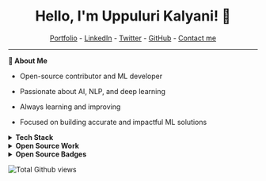 <h1 align="center">Hello, I'm Uppuluri Kalyani! 🌟</h1>

<!--- Adding Header Elements -->
<p align="center">
  <a href="https://portfolio-kalyani.vercel.app/">Portfolio</a> -
  <a href="https://www.linkedin.com/in/uppuluri-kalyani-522419257/">LinkedIn</a> - 
  <a href="https://twitter.com/_Kalyaniangel_">Twitter</a> -
  <a href="https://github.com/UppuluriKalyani">GitHub</a> -
  <a href="mailto:kalyaniuppuluri7@gmail.com">Contact me</a>
</p>

-----------------------------------------------------------

**🔹 About Me**

- Open-source contributor and ML developer

- Passionate about AI, NLP, and deep learning

- Always learning and improving

- Focused on building accurate and impactful ML solutions

<details>
	<summary><b>Tech Stack</b></summary>
<details>
  <summary><strong>Programming Languages</strong></summary>
  <p>
    <img src="https://skillicons.dev/icons?i=cpp&theme=dark" alt="C++" height="50">
    <img src="https://skillicons.dev/icons?i=c&theme=dark" alt="C" height="50">
    <img src="https://skillicons.dev/icons?i=java&theme=dark" alt="Java" height="50">
    <img src="https://skillicons.dev/icons?i=python&theme=dark" alt="Python" height="50">
    <img src="https://skillicons.dev/icons?i=js&theme=dark" alt="JavaScript" height="50">
  </p>
</details>

<details>
  <summary><strong>Database Technologies</strong></summary>
  <p>
    <img src="https://skillicons.dev/icons?i=mysql&theme=dark" alt="MySQL" height="50">
    <img src="https://skillicons.dev/icons?i=mongodb&theme=dark" alt="MongoDB" height="50">
    <img src="https://skillicons.dev/icons?i=firebase&theme=dark" alt="Firebase" height="50">
  </p>
</details>

<details>
  <summary><strong>Frontend Development</strong></summary>
  <p>
    <img src="https://skillicons.dev/icons?i=html&theme=dark" alt="HTML" height="50">
    <img src="https://skillicons.dev/icons?i=css&theme=dark" alt="CSS" height="50">
    <img src="https://skillicons.dev/icons?i=js&theme=dark" alt="JavaScript" height="50">
    <img src="https://skillicons.dev/icons?i=react&theme=dark" alt="React" height="50">
    <img src="https://skillicons.dev/icons?i=angular&theme=dark" alt="Angular" height="50">
  </p>
</details>

<details>
  <summary><strong>Backend Development</strong></summary>
  <p>
    <img src="https://skillicons.dev/icons?i=nodejs&theme=dark" alt="Node.js" height="50">
  </p>
</details>

<details>
  <summary><strong>Frameworks & Libraries</strong></summary>
  <p>
    <img src="https://skillicons.dev/icons?i=pytorch&theme=dark" alt="PyTorch" height="50">
    <img src="https://skillicons.dev/icons?i=tensorflow&theme=dark" alt="TensorFlow" height="50">
    <img src="https://numpy.org/images/logo.svg" alt="NumPy" height="50">
    <img src="https://skillicons.dev/icons?i=scikit-learn&theme=dark" alt="Scikit-learn" height="50">
    <img src="https://matplotlib.org/_static/logo2.svg" alt="Matplotlib" height="50">
  </p>
</details>

<details>
  <summary><strong>Developer Tools</strong></summary>
  <p>
    <img src="https://skillicons.dev/icons?i=git&theme=dark" alt="Git" height="50">
    <img src="https://skillicons.dev/icons?i=github&theme=dark" alt="GitHub" height="50">
    <img src="https://skillicons.dev/icons?i=gitlab&theme=dark" alt="GitLab" height="50">
    <img src="https://skillicons.dev/icons?i=vscode&theme=dark" alt="VSCode" height="50">
  </p>
</details>

<details>
  <summary><strong>Operating Systems</strong></summary>
  <p>
    <img src="https://img.shields.io/badge/Linux-FCC624?style=for-the-badge&logo=linux&logoColor=black" alt="Linux" height="50">
    <img src="https://img.shields.io/badge/Windows-0078D6?style=for-the-badge&logo=windows&logoColor=white" alt="Windows" height="50">
  </p>
</details>
</details>

<details>
  <summary><b>Open Source Work</b></summary>
  <p>
    <img src="https://img.shields.io/badge/ML--Nexus-Contributions-green?style=for-the-badge&logo=github" alt="ML-Nexus Contributions" height="50">
    <img src="https://img.shields.io/badge/Contributor-ML--Nexus-blue?style=for-the-badge&logo=github" alt="ML-Nexus Admin" height="50">
    <img src="https://img.shields.io/badge/GSSoC--2024-Active-yellow?style=for-the-badge&logo=github" alt="GSSoC 2024 Active" height="50">
    <img src="https://img.shields.io/badge/GSSoC--2024-Mentor-orange?style=for-the-badge&logo=github" alt="GSSoC 2024 Core-team" height="50">
  </p>
</details>
<details>
<summary><b>Open Source Badges</b></summary>	
<table align="center">
<h5 align='center'><i>GSSOC(24) Badges</i></h5>	
  <tr>
    <td><a href="https://gssoc.girlscript.tech/leaderboard"><img src="https://raw.githubusercontent.com/GSSoC24/Postman-Challenge/main/docs/assets/Postman%20White.png" width="100px" height="100px" /></a></td>
    <td><img src="https://raw.githubusercontent.com/GSSoC24/Postman-Challenge/main/docs/assets/1.png" width="100px" height="100px" /></td>
    <td><img src="https://raw.githubusercontent.com/GSSoC24/Postman-Challenge/main/docs/assets/2.png" width="100px" height="100px" /></td>
    <td><img src="https://raw.githubusercontent.com/GSSoC24/Postman-Challenge/main/docs/assets/3.png" width="100px" height="100px" /></td>
    <td><img src="https://raw.githubusercontent.com/GSSoC24/Postman-Challenge/main/docs/assets/4.png" width="100px" height="100px" /></td>
    <td><img src="https://raw.githubusercontent.com/GSSoC24/Postman-Challenge/main/docs/assets/5.png" width="100px" height="100px" /></td>
  </tr>
</table>
	
<h5 align='center'><i>hacktoberfest Badges</i></h5>

[![An image of @uppulurikalyani's Holopin badges, which is a link to view their full Holopin profile](https://holopin.me/uppulurikalyani)](https://holopin.io/@uppulurikalyani)
</details>

<p align="left"><img src="https://komarev.com/ghpvc/?username=UppuluriKalyani&color=red" alt="Total Github views" />





